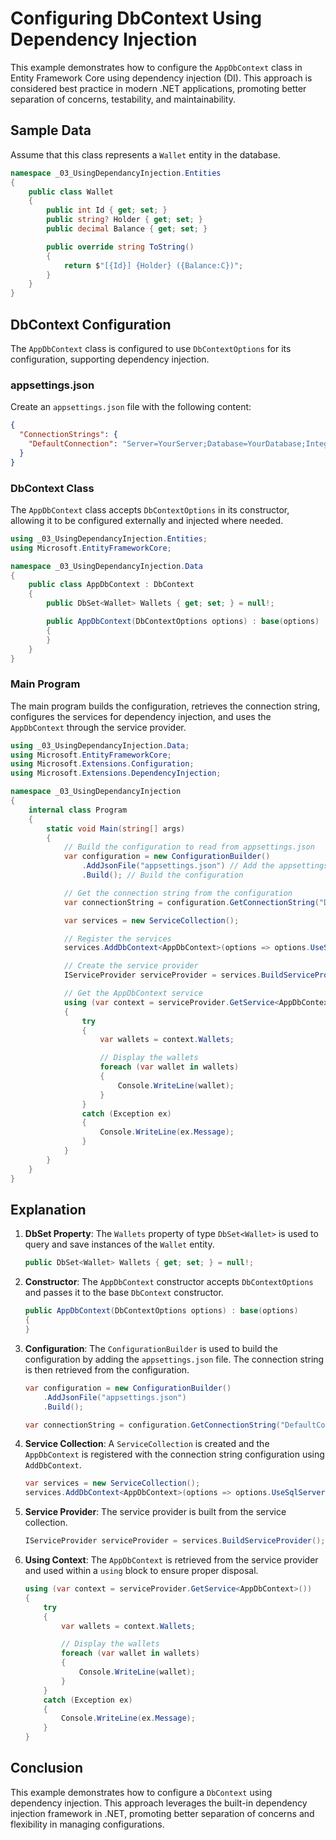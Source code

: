 
# Configuring DbContext Using Dependency Injection

This example demonstrates how to configure the `AppDbContext` class in Entity Framework Core using dependency injection (DI). This approach is considered best practice in modern .NET applications, promoting better separation of concerns, testability, and maintainability.

## Sample Data

Assume that this class represents a `Wallet` entity in the database.

```csharp
namespace _03_UsingDependancyInjection.Entities
{
    public class Wallet
    {
        public int Id { get; set; }
        public string? Holder { get; set; }
        public decimal Balance { get; set; }

        public override string ToString()
        {
            return $"[{Id}] {Holder} ({Balance:C})";
        }
    }
}
```

## DbContext Configuration

The `AppDbContext` class is configured to use `DbContextOptions` for its configuration, supporting dependency injection.

### appsettings.json

Create an `appsettings.json` file with the following content:

```json
{
  "ConnectionStrings": {
    "DefaultConnection": "Server=YourServer;Database=YourDatabase;Integrated Security=True;"
  }
}
```

### DbContext Class

The `AppDbContext` class accepts `DbContextOptions` in its constructor, allowing it to be configured externally and injected where needed.

```csharp
using _03_UsingDependancyInjection.Entities;
using Microsoft.EntityFrameworkCore;

namespace _03_UsingDependancyInjection.Data
{
    public class AppDbContext : DbContext
    {
        public DbSet<Wallet> Wallets { get; set; } = null!;

        public AppDbContext(DbContextOptions options) : base(options)
        {
        }
    }
}
```

### Main Program

The main program builds the configuration, retrieves the connection string, configures the services for dependency injection, and uses the `AppDbContext` through the service provider.

```csharp
using _03_UsingDependancyInjection.Data;
using Microsoft.EntityFrameworkCore;
using Microsoft.Extensions.Configuration;
using Microsoft.Extensions.DependencyInjection;

namespace _03_UsingDependancyInjection
{
    internal class Program
    {
        static void Main(string[] args)
        {
            // Build the configuration to read from appsettings.json
            var configuration = new ConfigurationBuilder()
                .AddJsonFile("appsettings.json") // Add the appsettings.json file to the configuration builder
                .Build(); // Build the configuration

            // Get the connection string from the configuration
            var connectionString = configuration.GetConnectionString("DefaultConnection");

            var services = new ServiceCollection();

            // Register the services
            services.AddDbContext<AppDbContext>(options => options.UseSqlServer(connectionString));

            // Create the service provider
            IServiceProvider serviceProvider = services.BuildServiceProvider();

            // Get the AppDbContext service
            using (var context = serviceProvider.GetService<AppDbContext>())
            {
                try
                {
                    var wallets = context.Wallets;

                    // Display the wallets
                    foreach (var wallet in wallets)
                    {
                        Console.WriteLine(wallet);
                    }
                }
                catch (Exception ex)
                {
                    Console.WriteLine(ex.Message);
                }
            }
        }
    }
}
```

## Explanation

1. **DbSet Property**: The `Wallets` property of type `DbSet<Wallet>` is used to query and save instances of the `Wallet` entity.

    ```csharp
    public DbSet<Wallet> Wallets { get; set; } = null!;
    ```

2. **Constructor**: The `AppDbContext` constructor accepts `DbContextOptions` and passes it to the base `DbContext` constructor.

    ```csharp
    public AppDbContext(DbContextOptions options) : base(options)
    {
    }
    ```

3. **Configuration**: The `ConfigurationBuilder` is used to build the configuration by adding the `appsettings.json` file. The connection string is then retrieved from the configuration.

    ```csharp
    var configuration = new ConfigurationBuilder()
        .AddJsonFile("appsettings.json")
        .Build();

    var connectionString = configuration.GetConnectionString("DefaultConnection");
    ```

4. **Service Collection**: A `ServiceCollection` is created and the `AppDbContext` is registered with the connection string configuration using `AddDbContext`.

    ```csharp
    var services = new ServiceCollection();
    services.AddDbContext<AppDbContext>(options => options.UseSqlServer(connectionString));
    ```

5. **Service Provider**: The service provider is built from the service collection.

    ```csharp
    IServiceProvider serviceProvider = services.BuildServiceProvider();
    ```

6. **Using Context**: The `AppDbContext` is retrieved from the service provider and used within a `using` block to ensure proper disposal.

    ```csharp
    using (var context = serviceProvider.GetService<AppDbContext>())
    {
        try
        {
            var wallets = context.Wallets;

            // Display the wallets
            foreach (var wallet in wallets)
            {
                Console.WriteLine(wallet);
            }
        }
        catch (Exception ex)
        {
            Console.WriteLine(ex.Message);
        }
    }
    ```

## Conclusion

This example demonstrates how to configure a `DbContext` using dependency injection. This approach leverages the built-in dependency injection framework in .NET, promoting better separation of concerns and flexibility in managing configurations.